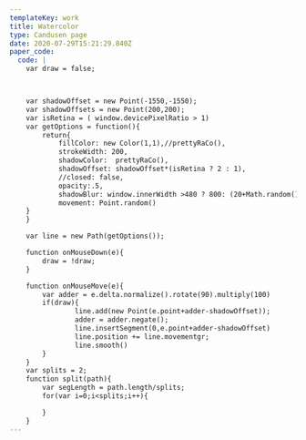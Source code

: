 ```yaml
---
templateKey: work
title: Watercolor
type: Candusen page
date: 2020-07-29T15:21:29.840Z
paper_code:
  code: |
    var draw = false;



    var shadowOffset = new Point(-1550,-1550);
    var shadowOffsets = new Point(200,200);
    var isRetina = ( window.devicePixelRatio > 1)
    var getOptions = function(){
    	return{
    		fillColor: new Color(1,1),//prettyRaCo(),
    		strokeWidth: 200,
    		shadowColor:  prettyRaCo(),
    		shadowOffset: shadowOffset*(isRetina ? 2 : 1),
    		//closed: false,
    		opacity:.5,
    		shadowBlur: window.innerWidth >480 ? 800: (20+Math.random()*10),
    		movement: Point.random()
    }
    }

    var line = new Path(getOptions());

    function onMouseDown(e){
    	draw = !draw;
    }

    function onMouseMove(e){
    	var adder = e.delta.normalize().rotate(90).multiply(100)
    	if(draw){
    			line.add(new Point(e.point+adder-shadowOffset));
    			adder = adder.negate();
    			line.insertSegment(0,e.point+adder-shadowOffset)
    			line.position += line.movementgr;
    			line.smooth()
    	}
    }
    var splits = 2;
    function split(path){
    	var segLength = path.length/splits;
    	for(var i=0;i<splits;i++){

    	}
    }
---
```

